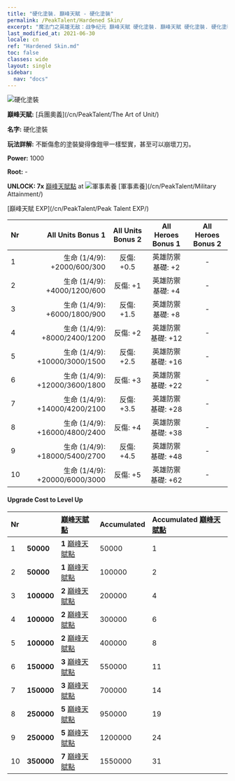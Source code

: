 ```yaml
---
title: "硬化塗裝. 巔峰天賦 - 硬化塗裝"
permalink: /PeakTalent/Hardened Skin/
excerpt: "魔法门之英雄无敌：战争纪元 巔峰天賦 硬化塗裝. 巔峰天賦 硬化塗裝. 硬化塗裝"
last_modified_at: 2021-06-30
locale: cn
ref: "Hardened Skin.md"
toc: false
classes: wide
layout: single
sidebar:
  nav: "docs"
---
```


  ![硬化塗裝](/images/pt/talent_2007.png)

  **巔峰天賦:** [兵團奧義](/cn/PeakTalent/The Art of Unit/)

  **名字:** 硬化塗裝

  **玩法詳解:** 不斷傷愈的塗裝變得像鎧甲一樣堅實，甚至可以崩壞刀刃。

  **Power:** 1000

  **Root:** -

  **UNLOCK: 7x** [巔峰天賦點](/cn/Items/con_934/) at ![軍事素養](/images/pt/talent_2006.png) [軍事素養](/cn/PeakTalent/Military Attainment/)

  [巔峰天賦 EXP](/cn/PeakTalent/Peak Talent EXP/)

  | Nr | All Units Bonus 1 | All Units Bonus 2 | All Heroes Bonus 1 | All Heroes Bonus 2 |
  |:---|--------------:|:-------------:|:-------------:|:-------------:|
  | 1 | 生命 (1/4/9): +2000/600/300 | 反傷: +0.5 | 英雄防禦基礎: +2 | - |
  | 2 | 生命 (1/4/9): +4000/1200/600 | 反傷: +1 | 英雄防禦基礎: +4 | - |
  | 3 | 生命 (1/4/9): +6000/1800/900 | 反傷: +1.5 | 英雄防禦基礎: +8 | - |
  | 4 | 生命 (1/4/9): +8000/2400/1200 | 反傷: +2 | 英雄防禦基礎: +12 | - |
  | 5 | 生命 (1/4/9): +10000/3000/1500 | 反傷: +2.5 | 英雄防禦基礎: +16 | - |
  | 6 | 生命 (1/4/9): +12000/3600/1800 | 反傷: +3 | 英雄防禦基礎: +22 | - |
  | 7 | 生命 (1/4/9): +14000/4200/2100 | 反傷: +3.5 | 英雄防禦基礎: +28 | - |
  | 8 | 生命 (1/4/9): +16000/4800/2400 | 反傷: +4 | 英雄防禦基礎: +38 | - |
  | 9 | 生命 (1/4/9): +18000/5400/2700 | 反傷: +4.5 | 英雄防禦基礎: +48 | - |
  | 10 | 生命 (1/4/9): +20000/6000/3000 | 反傷: +5 | 英雄防禦基礎: +62 | - |


#### Upgrade Cost to Level Up

  | Nr | <i class="fas fa-coins"/> | [巔峰天賦點](/cn/Items/con_934/) | Accumulated <i class="fas fa-coins"/> | Accumulated [巔峰天賦點](/cn/Items/con_934/) |
  |:---|:--------------|:-------------|:-------------|:-------------|
  | 1 | **50000** | **1** [巔峰天賦點](/cn/Items/con_934/) | 50000 | 1 |
  | 2 | **50000** | **1** [巔峰天賦點](/cn/Items/con_934/) | 100000 | 2 |
  | 3 | **100000** | **2** [巔峰天賦點](/cn/Items/con_934/) | 200000 | 4 |
  | 4 | **100000** | **2** [巔峰天賦點](/cn/Items/con_934/) | 300000 | 6 |
  | 5 | **100000** | **2** [巔峰天賦點](/cn/Items/con_934/) | 400000 | 8 |
  | 6 | **150000** | **3** [巔峰天賦點](/cn/Items/con_934/) | 550000 | 11 |
  | 7 | **150000** | **3** [巔峰天賦點](/cn/Items/con_934/) | 700000 | 14 |
  | 8 | **250000** | **5** [巔峰天賦點](/cn/Items/con_934/) | 950000 | 19 |
  | 9 | **250000** | **5** [巔峰天賦點](/cn/Items/con_934/) | 1200000 | 24 |
  | 10 | **350000** | **7** [巔峰天賦點](/cn/Items/con_934/) | 1550000 | 31 |
